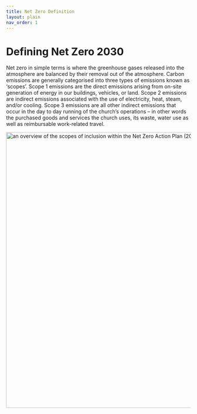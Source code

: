 ```yaml
---
title: Net Zero Definition
layout: plain
nav_order: 1
---
```


# Defining Net Zero 2030 
Net zero in simple terms is where the greenhouse gases released into the atmosphere are balanced by their removal out of the atmosphere. Carbon emissions are generally categorised into three types of emissions known as ‘scopes’. Scope 1 emissions are the direct emissions arising from on-site generation of energy in our buildings, vehicles, or land. Scope 2 emissions are indirect emissions associated with the use of electricity, heat, steam, and/or cooling. Scope 3 emissions are all other indirect emissions that occur in the day to day running of the church’s operations – in other words the purchased goods and services the church uses, its waste, water use as well as reimbursable work-related travel. 

<img src='{{ "graphics/net-zero-scopes.jpg" | relative_url }}' alt="an overview of the scopes of inclusion within the Net Zero Action Plan (2023-2030)" title="Net Zero Scopes of Inclusion" width="750px"/>

